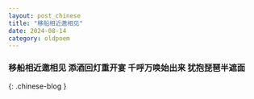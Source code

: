 ```yaml
---
layout: post_chinese
title: "移船相近邀相见"
date: 2024-08-14
category: oldpoem
---
```


### 移船相近邀相见 添酒回灯重开宴 千呼万唤始出来 犹抱琵琶半遮面
{: .chinese-blog }
